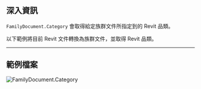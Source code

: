 ## 深入資訊
`FamilyDocument.Category` 會取得給定族群文件所指定到的 Revit 品類。

以下範例將目前 Revit 文件轉換為族群文件，並取得 Revit 品類。
___
## 範例檔案

![FamilyDocument.Category](./Revit.Application.FamilyDocument.Category_img.jpg)
